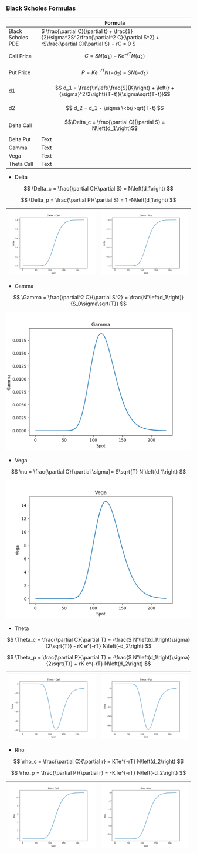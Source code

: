 ### Black Scholes Formulas
|                   | Formula                                                                                                                                |
|-------------------|----------------------------------------------------------------------------------------------------------------------------------------|
| Black Scholes PDE | $ \frac{\partial C}{\partial t} + \frac{1}{2}\sigma^2S^2\frac{\partial^2 C}{\partial S^2} + rS\frac{\partial C}{\partial S} - rC = 0 $ |
| Call Price        | $$ C = S N\left(d_1\right) - K e^{-rT} N\left(d_2\right)$$                                                                             |
| Put Price         | $$ P = K e^{-rT} N\left(-d_2\right) - S N\left(-d_1\right) $$                                                                          |
| d1                | $$ d_1 = \frac{\ln\left(\frac{S}{K}\right) + \left(r + {\sigma}^2/2\right)(T-t)}{\sigma\sqrt{T-t}}$$                                   |
| d2                | $$ d_2 = d_1 - \sigma \<br/>qrt{T-t} $$                                                                                                |
| Delta Call        | $$\Delta_c = \frac{\partial C}{\partial S} = N\left(d_1\right)$$                                                                       |
| Delta Put         | Text                                                                                                                                   |
| Gamma             | Text                                                                                                                                   |
| Vega              | Text                                                                                                                                   |
| Theta Call        | Text                                                                                                                                   |

- Delta

$$
\Delta_c = \frac{\partial C}{\partial S} = N\left(d_1\right)
$$

$$
\Delta_p = \frac{\partial P}{\partial S} = 1 -N\left(d_1\right)
$$

| ![](../figures/options/delta_call.png) | ![](../figures/options/delta_put.png) |
|:--------------------------------------:|:-----------------------------:|

- Gamma

$$
\Gamma = \frac{\partial^2 C}{\partial S^2} = \frac{N'\left(d_1\right)}{S_0\sigma\sqrt{T}}
$$

![](../figures/options/gamma.png)

- Vega

$$
\nu = \frac{\partial C}{\partial \sigma}= S\sqrt{T} N'\left(d_1\right)
$$

![](../figures/options/vega.png)

- Theta

$$
\Theta_c = \frac{\partial C}{\partial T} = -\frac{S N'\left(d_1\right)\sigma}{2\sqrt{T}} - rK e^{-rT} N\left(-d_2\right)
$$

$$
\Theta_p = \frac{\partial P}{\partial T} = -\frac{S N'\left(d_1\right)\sigma}{2\sqrt{T}} + rK e^{-rT} N\left(d_2\right)
$$

| ![](../figures/options/theta_call.png) | ![](../figures/options/theta_put.png) |
|:------------------------------:|:-----------------------------:|

- Rho

$$
\rho_c = \frac{\partial C}{\partial r} = KTe^{-rT} N\left(d_2\right)
$$

$$
\rho_p = \frac{\partial P}{\partial r} = -KTe^{-rT} N\left(-d_2\right)
$$

| ![](../figures/options/rho_call.png) | ![](../figures/options/rho_put.png) |
|:----------------------------:|:---------------------------:|